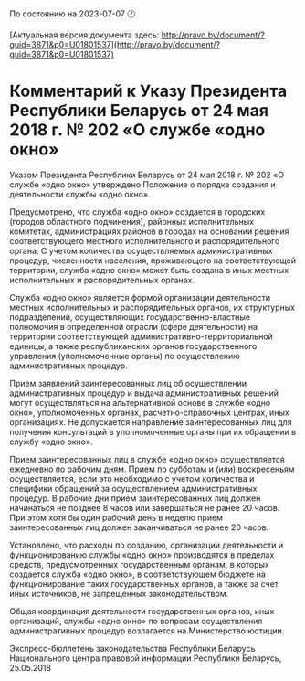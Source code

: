 По состоянию на 2023-07-07 &#x1F550;

[Актуальная версия документа здесь: http://pravo.by/document/?guid=3871&p0=U01801537](http://pravo.by/document/?guid=3871&p0=U01801537)

<h1>Комментарий к Указу Президента Республики Беларусь от 24 мая 2018 г. № 202 «О службе «одно окно»</h1>
<p>Указом Президента Республики Беларусь от 24 мая 2018 г. № 202 «О службе «одно окно» утверждено Положение о порядке создания и деятельности службы «одно окно».</p>
<p>Предусмотрено, что служба «одно окно» создается в городских (городов областного подчинения), районных исполнительных комитетах, администрациях районов в городах на основании решения соответствующего местного исполнительного и распорядительного органа. С учетом количества осуществляемых административных процедур, численности населения, проживающего на соответствующей территории, служба «одно окно» может быть создана в иных местных исполнительных и распорядительных органах.</p>
<p>Служба «одно окно» является формой организации деятельности местных исполнительных и распорядительных органов, их структурных подразделений, осуществляющих государственно-властные полномочия в определенной отрасли (сфере деятельности) на территории соответствующей административно-территориальной единицы, а также республиканских органов государственного управления (уполномоченные органы) по осуществлению административных процедур.</p>
<p>Прием заявлений заинтересованных лиц об осуществлении административных процедур и выдача административных решений могут осуществляться на альтернативной основе в службе «одно окно», уполномоченных органах, расчетно-справочных центрах, иных организациях. Не допускается направление заинтересованных лиц для получения консультаций в уполномоченные органы при их обращении в службу «одно окно».</p>
<p>Прием заинтересованных лиц в службе «одно окно» осуществляется ежедневно по рабочим дням. Прием по субботам и (или) воскресеньям осуществляется, если это необходимо с учетом количества и специфики обращений за осуществлением административных процедур. В рабочие дни прием заинтересованных лиц должен начинаться не позднее 8 часов или завершаться не ранее 20 часов. При этом хотя бы один рабочий день в неделю прием заинтересованных лиц должен заканчиваться не ранее 20 часов.</p>
<p>Установлено, что расходы по созданию, организации деятельности и функционированию службы «одно окно» производятся в пределах средств, предусмотренных государственным органам, в которых создается служба «одно окно», в соответствующем бюджете на функционирование таких государственных органов, а также за счет иных источников, не запрещенных законодательством.</p>
<p>Общая координация деятельности государственных органов, иных организаций, службы «одно окно» по вопросам осуществления административных процедур возлагается на Министерство юстиции.</p>
<p></p>
<p>Экспресс-бюллетень законодательства Республики Беларусь Национального центра правовой информации Республики Беларусь, 25.05.2018</p>
